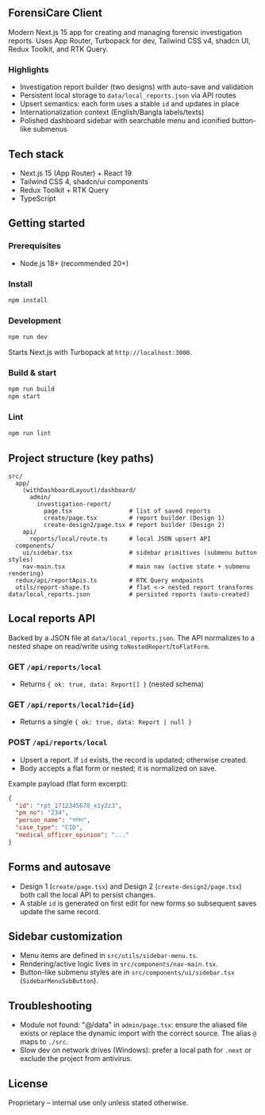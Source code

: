 ## ForensiCare Client

Modern Next.js 15 app for creating and managing forensic investigation reports. Uses App Router, Turbopack for dev, Tailwind CSS v4, shadcn UI, Redux Toolkit, and RTK Query.

### Highlights
- Investigation report builder (two designs) with auto-save and validation
- Persistent local storage to `data/local_reports.json` via API routes
- Upsert semantics: each form uses a stable `id` and updates in place
- Internationalization context (English/Bangla labels/texts)
- Polished dashboard sidebar with searchable menu and iconified button-like submenus

## Tech stack
- Next.js 15 (App Router) + React 19
- Tailwind CSS 4, shadcn/ui components
- Redux Toolkit + RTK Query
- TypeScript

## Getting started
### Prerequisites
- Node.js 18+ (recommended 20+)

### Install
```bash
npm install
```

### Development
```bash
npm run dev
```
Starts Next.js with Turbopack at `http://localhost:3000`.

### Build & start
```bash
npm run build
npm start
```

### Lint
```bash
npm run lint
```

## Project structure (key paths)
```
src/
  app/
    (withDashboardLayout)/dashboard/
      admin/
        investigation-report/
          page.tsx                # list of saved reports
          create/page.tsx         # report builder (Design 1)
          create-design2/page.tsx # report builder (Design 2)
    api/
      reports/local/route.ts      # local JSON upsert API
  components/
    ui/sidebar.tsx                # sidebar primitives (submenu button styles)
    nav-main.tsx                  # main nav (active state + submenu rendering)
  redux/api/reportApis.ts         # RTK Query endpoints
  utils/report-shape.ts           # flat <-> nested report transforms
data/local_reports.json           # persisted reports (auto-created)
```

## Local reports API
Backed by a JSON file at `data/local_reports.json`. The API normalizes to a nested shape on read/write using `toNestedReport`/`toFlatForm`.

### GET `/api/reports/local`
- Returns `{ ok: true, data: Report[] }` (nested schema)

### GET `/api/reports/local?id={id}`
- Returns a single `{ ok: true, data: Report | null }`

### POST `/api/reports/local`
- Upsert a report. If `id` exists, the record is updated; otherwise created.
- Body accepts a flat form or nested; it is normalized on save.

Example payload (flat form excerpt):
```json
{
  "id": "rpt_1712345678_x1y2z3",
  "pm_no": "234",
  "person_name": "সাকিব",
  "case_type": "CID",
  "medical_officer_opinion": "..."
}
```

## Forms and autosave
- Design 1 (`create/page.tsx`) and Design 2 (`create-design2/page.tsx`) both call the local API to persist changes.
- A stable `id` is generated on first edit for new forms so subsequent saves update the same record.

## Sidebar customization
- Menu items are defined in `src/utils/sidebar-menu.ts`.
- Rendering/active logic lives in `src/components/nav-main.tsx`.
- Button-like submenu styles are in `src/components/ui/sidebar.tsx` (`SidebarMenuSubButton`).

## Troubleshooting
- Module not found: "@/data" in `admin/page.tsx`: ensure the aliased file exists or replace the dynamic import with the correct source. The alias `@` maps to `./src`.
- Slow dev on network drives (Windows): prefer a local path for `.next` or exclude the project from antivirus.

## License
Proprietary – internal use only unless stated otherwise.


